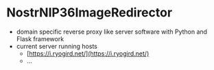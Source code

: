 # NostrNIP36ImageRedirector
- domain specific reverse proxy like server software with Python and Flask framework
- current server running hosts
  - [https://i.ryogird.net/](https://i.ryogird.net/)
  - ...
